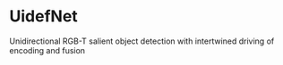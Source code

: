 # UidefNet
Unidirectional RGB-T salient object detection with intertwined driving of encoding and fusion
